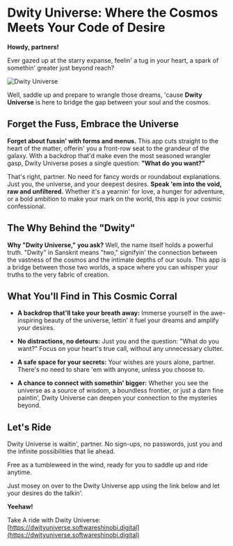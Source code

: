 # Dwity Universe: Where the Cosmos Meets Your Code of Desire

**Howdy, partners!** 

Ever gazed up at the starry expanse, feelin' a tug in your heart, a spark of somethin' greater just beyond reach?

![Dwity Universe](/cover.png)

Well, saddle up and prepare to wrangle those dreams, 'cause **Dwity Universe** is here to bridge the gap between your soul and the cosmos.

## Forget the Fuss, Embrace the Universe

**Forget about fussin' with forms and menus.** This app cuts straight to the heart of the matter, offerin' you a front-row seat to the grandeur of the galaxy. With a backdrop that'd make even the most seasoned wrangler gasp, Dwity Universe poses a single question: **"What do you want?"**

That's right, partner. No need for fancy words or roundabout explanations. Just you, the universe, and your deepest desires. **Speak 'em into the void, raw and unfiltered.** Whether it's a yearnin' for love, a hunger for adventure, or a bold ambition to make your mark on the world, this app is your cosmic confessional.

## The Why Behind the "Dwity"

**Why "Dwity Universe," you ask?** Well, the name itself holds a powerful truth. "Dwity" in Sanskrit means "two," signifyin' the connection between the vastness of the cosmos and the intimate depths of our souls. This app is a bridge between those two worlds, a space where you can whisper your truths to the very fabric of creation.

## What You'll Find in This Cosmic Corral

* **A backdrop that'll take your breath away:** Immerse yourself in the awe-inspiring beauty of the universe, lettin' it fuel your dreams and amplify your desires.

* **No distractions, no detours:** Just you and the question: "What do you want?" Focus on your heart's true call, without any unnecessary clutter.

* **A safe space for your secrets:** Your wishes are yours alone, partner. There's no need to share 'em with anyone, unless you choose to.

* **A chance to connect with somethin' bigger:** Whether you see the universe as a source of wisdom, a boundless frontier, or just a darn fine paintin', Dwity Universe can deepen your connection to the mysteries beyond.

## Let's Ride

Dwity Universe is waitin', partner. No sign-ups, no passwords, just you and the infinite possibilities that lie ahead.

Free as a tumbleweed in the wind, ready for you to saddle up and ride anytime.

Just mosey on over to the Dwity Universe app using the link below and let your desires do the talkin'.

**Yeehaw!**

Take A ride with Dwity Universe: [https://dwityuniverse.softwareshinobi.digital](https://dwityuniverse.softwareshinobi.digital)
